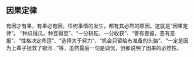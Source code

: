## 因果定律

有因才有果，有果必有因。任何事情的发生，都有其必然的原因。这就是“因果定律”。
“种瓜得瓜，种豆得豆”、“一分耕耘，一分收获”、“善有善报，恶有恶报”、“性格决定命运”、“选择大于努力”、“机会只留给有准备的头脑”、“一定是因为上辈子拯救了银河...”等，虽然最后一句是调侃，但都说明了因果的必然性。
